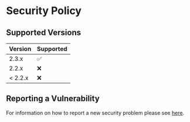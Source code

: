 # Security Policy

## Supported Versions

| Version | Supported          |
| ------- | ------------------ |
| 2.3.x   | :white_check_mark: |
| 2.2.x   | :x:                |
| < 2.2.x | :x:                |

## Reporting a Vulnerability

For information on how to report a new security problem please see [here](https://www.apache.org/security/).
